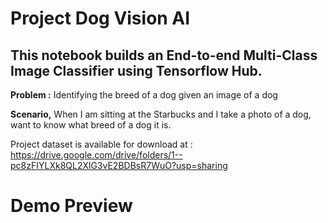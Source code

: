 # Project Dog Vision AI

## This notebook builds an End-to-end Multi-Class Image Classifier using Tensorflow Hub.

**Problem :**
Identifying the breed of a dog given an image of a dog

**Scenario,** When I am sitting at the Starbucks and I take a photo of a dog, want to know what breed of a dog it is.

Project dataset is  available for download at : https://drive.google.com/drive/folders/1--pc8zFIYLXk8QL2XlG3vE2BDBsR7WuO?usp=sharing

# Demo Preview
